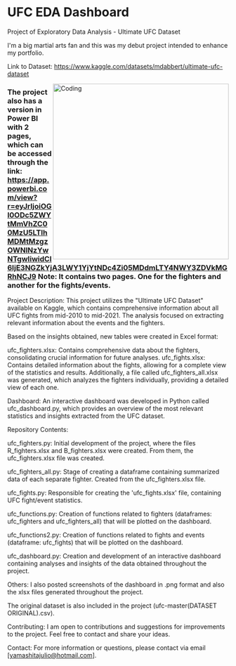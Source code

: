 # UFC EDA Dashboard
Project of Exploratory Data Analysis - Ultimate UFC Dataset

I'm a big martial arts fan and this was my debut project intended to enhance my portfolio.

Link to Dataset: https://www.kaggle.com/datasets/mdabbert/ultimate-ufc-dataset

<img align="right" alt="Coding" width="400" src="https://encurtador.com.br/CEU07">

### The project also has a version in Power BI with 2 pages, which can be accessed through the link: https://app.powerbi.com/view?r=eyJrIjoiOGI0ODc5ZWYtMmVhZC00MzU5LTlhMDMtMzgzOWNlNzYwNTgwIiwidCI6IjE3NGZkYjA3LWY1YjYtNDc4Zi05MDdmLTY4NWY3ZDVkMGRhNCJ9 Note: It contains two pages. One for the fighters and another for the fights/events.

Project Description: This project utilizes the "Ultimate UFC Dataset" available on Kaggle, which contains comprehensive information about all UFC fights from mid-2010 to mid-2021. The analysis focused on extracting relevant information about the events and the fighters.

Based on the insights obtained, new tables were created in Excel format:

ufc_fighters.xlsx: Contains comprehensive data about the fighters, consolidating crucial information for future analyses. ufc_fights.xlsx: Contains detailed information about the fights, allowing for a complete view of the statistics and results. Additionally, a file called ufc_fighters_all.xlsx was generated, which analyzes the fighters individually, providing a detailed view of each one.

Dashboard: An interactive dashboard was developed in Python called ufc_dashboard.py, which provides an overview of the most relevant statistics and insights extracted from the UFC dataset.

Repository Contents:

ufc_fighters.py: Initial development of the project, where the files R_fighters.xlsx and B_fighters.xlsx were created. From them, the ufc_fighters.xlsx file was created.

ufc_fighters_all.py: Stage of creating a dataframe containing summarized data of each separate fighter. Created from the ufc_fighters.xlsx file.

ufc_fights.py: Responsible for creating the 'ufc_fights.xlsx' file, containing UFC fight/event statistics.

ufc_functions.py: Creation of functions related to fighters (dataframes: ufc_fighters and ufc_fighters_all) that will be plotted on the dashboard.

ufc_functions2.py: Creation of functions related to fights and events (dataframe: ufc_fights) that will be plotted on the dashboard.

ufc_dashboard.py: Creation and development of an interactive dashboard containing analyses and insights of the data obtained throughout the project.

Others: I also posted screenshots of the dashboard in .png format and also the xlsx files generated throughout the project.

The original dataset is also included in the project (ufc-master(DATASET ORIGINAL).csv).

Contributing: I am open to contributions and suggestions for improvements to the project. Feel free to contact and share your ideas.

Contact: For more information or questions, please contact via email [yamashitajulio@hotmail.com].
